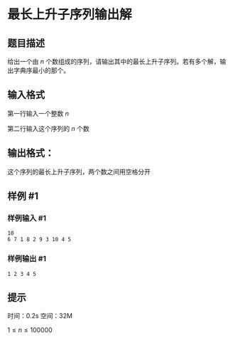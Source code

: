 # 最长上升子序列输出解

## 题目描述

给出一个由 $n$ 个数组成的序列，请输出其中的最长上升子序列。若有多个解，输出字典序最小的那个。

## 输入格式

第一行输入一个整数 $n$

第二行输入这个序列的 $n$ 个数

## 输出格式：

这个序列的最长上升子序列，两个数之间用空格分开

## 样例 #1

### 样例输入 #1

```
10
6 7 1 8 2 9 3 10 4 5
```

### 样例输出 #1

```
1 2 3 4 5
```

## 提示

时间：0.2s   空间：32M

$1 \leq n \leq 100000$
